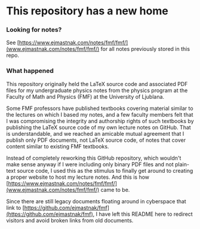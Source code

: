 # This repository has a new home

### Looking for notes?
See [https://www.ejmastnak.com/notes/fmf/fmf/](www.ejmastnak.com/notes/fmf/fmf/) for all notes previously stored in this repo.

### What happened
This repository originally held the LaTeX source code and associated PDF files for my undergraduate physics notes from the physics program at the Faculty of Math and Physics (FMF) at the University of Ljublana.

Some FMF professors have published textbooks covering material similar to the lectures on which I based my notes, and a few faculty members felt that I was compromising the integrity and authorship rights of such textbooks by publishing the LaTeX source code of my own lecture notes on GitHub. That is understandable, and we reached an amicable mutual agreement that I publish only PDF documents, not LaTeX source code, of notes that cover content similar to existing FMF textbooks.

Instead of completely reworking this GitHub repository, which wouldn't make sense anyway if I were including only binary PDF files and not plain-text source code, I used this as the stimulus to finally get around to creating a proper website to host my lecture notes. And this is how [https://www.ejmastnak.com/notes/fmf/fmf/](www.ejmastnak.com/notes/fmf/fmf/) came to be.

Since there are still legacy documents floating around in cyberspace that link to [https://github.com/ejmastnak/fmf](https://github.com/ejmastnak/fmf), I have left this README here to redirect visitors and avoid broken links from old documents.
